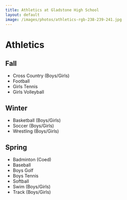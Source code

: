 ```yaml
---
title: Athletics at Gladstone High School
layout: default
image: /images/photos/athletics-rgb-238-239-241.jpg
---
```


# Athletics

## Fall
* Cross Country (Boys/Girls)
* Football
* Girls Tennis
* Girls Volleyball

## Winter
* Basketball (Boys/Girls)
* Soccer (Boys/Girls)
* Wrestling (Boys/Girls)

## Spring
* Badminton (Coed)
* Baseball
* Boys Golf
* Boys Tennis
* Softball
* Swim (Boys/Girls)
* Track (Boys/Girls)
